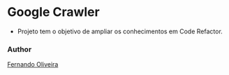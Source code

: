 # Google Crawler
- Projeto tem o objetivo de ampliar os conhecimentos em Code Refactor.

### Author
[Fernando Oliveira](https://github.com/FerOliveiraGH)
